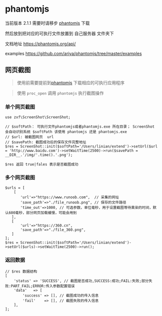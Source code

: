 # phantomjs

当前版本 2.1.1
需要时请移步 [phantomjs](https://phantomjs.org/download.html) 下载

然后放到把对应的可执行文件放置到 自己服务器 文件夹下

文档地址
https://phantomjs.org/api/

examples
https://github.com/ariya/phantomjs/tree/master/examples

## 网页截图
> 使用前需要提前到[phantomjs](https://phantomjs.org/download.html) 下载相应的可执行应用程序

> 使用 `proc_open` 调用 `phantomjs` 执行截图操作

### 单个网页截图
```
use zxf\ScreenShot\ScreenShot;

// $softPath： 可执行文件phantomjs或者phantomjs.exe 所在目录； ScreenShot 会自动识别系统 $softPath 该使用 phantomjs 还是 phantomjs.exe
// $url: 被截图网页  url
// $savePath: 截图成功后的保存文件完整地址
$res = ScreenShot::init($softPath='/Users/linian/extend')->setUrl($url = 'http://www.baidu.com')->setWaitTime(2500)->run($savePath = __DIR__.'/img/'.time().'.png');

$res 返回 true|fales 表示是否截图成功
```

### 多个网页截图
```
$urls = [
    [
       'url'=>"https://www.runoob.com",  // 采集的网址
       'save_path'=>"./file_runoob.png", // 保存的文件路径
       'time_out'=>1000, // 可选参数，单位毫秒，用于设置截图等待熏染的时间，默认600毫秒，部分网页加载缓慢，可能会用到
   ],
   [
       'url'=>"https://360.cn",
       'save_path'=>"./file_360.png",
   ]
];
$res = ScreenShot::init($softPath='/Users/linian/extend')->setUrl($urls)->setWaitTime(2500)->run();

```

### 返回数据
```
// $res 数据结构
[
    'status' => 'SUCCESS', // 截图是否成功,SUCCESS:成功;FAIL:失败;部分失败:PART_FAIL;ERROR:传入参数配置错误
    'data'   => [
        'success' => [], // 截图成功的传入信息
        'fail'    => [], // 截图失败的传入信息
    ],
];
```